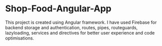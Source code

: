 # Shop-Food-Angular-App
This project is created using Angular framework. I have used Firebase for backend storage and authentication, routes, pipes, routeguards, lazyloading, services and directives for better user experience and code optimisations.
